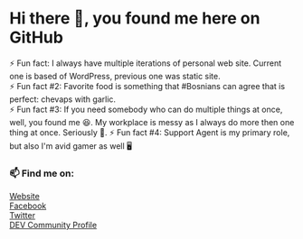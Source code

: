 # Hi there 👋, you found me here on GitHub

⚡ Fun fact: I always have multiple iterations of personal web site. Current one is based of WordPress, previous one was static site.  
⚡ Fun fact #2: Favorite food is something that #Bosnians can agree that is perfect: chevaps with garlic.  
⚡ Fun fact #3: If you need somebody who can do multiple things at once, well, you found me 😆. My workplace is messy as I always do more then one thing at once. Seriously 🤪. 
⚡ Fun fact #4: Support Agent is my primary role, but also I'm avid gamer as well 🖥️

### 📫 Find me on:

[Website](https://idzan.hr)   
[Facebook](https://fb.me/Idzan.Marko.Official)  
[Twitter](https://twitter.com/idzanmarko)  
[DEV Community Profile](https://dev.to/idzan)
